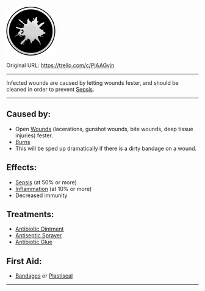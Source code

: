 ![tile028.png\|200](./Infected%20Wounds%20-%20Attachments/6718845db30472d958dd7c86.png)

Original URL: https://trello.com/c/PjAAGvjn

---

Infected wounds are caused by letting wounds fester, and should be cleaned in order to prevent [Sepsis](../Blood/Sepsis.md).

---

## Caused by:

- Open [Wounds](archived/Wounds.md) (lacerations, gunshot wounds, bite wounds, deep tissue injuries) fester.
- [Burns](Burns.md)
- This will be sped up dramatically if there is a dirty bandage on a wound.

## Effects:

- [Sepsis](../Blood/Sepsis.md) (at 50% or more)
- [Inflammation](../Symptoms/Inflammation.md) (at 10% or more)
- Decreased immunity

## Treatments:

- [Antibiotic Ointment](../Items/Antibiotic%20Ointment.md)
- [Antiseptic Sprayer](../Items/Antiseptic%20Sprayer.md)
- [Antibiotic Glue](../Items/Antibiotic%20Glue.md)

## First Aid:

- [Bandages](../Items/Bandages.md) or [Plastiseal](../Items/Plastiseal.md)

---

